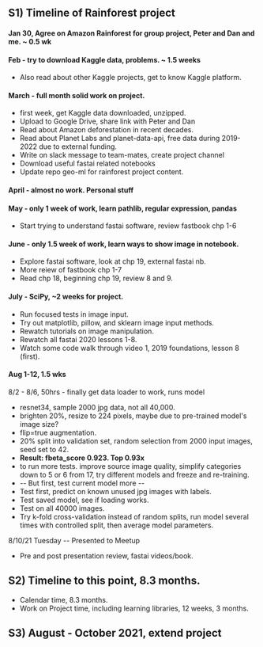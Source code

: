 ## S1) Timeline of Rainforest project  

#### Jan 30, Agree on Amazon Rainforest for group project, Peter and Dan and me.  ~ 0.5 wk

#### Feb - try to download Kaggle data, problems.  ~ 1.5 weeks
 * Also read about other Kaggle projects, get to know Kaggle platform.  

#### March - full month solid work on project.  
 * first week, get Kaggle data downloaded, unzipped.  
 * Upload to Google Drive, share link with Peter and Dan  
 * Read about Amazon deforestation in recent decades.  
 * Read about Planet Labs and planet-data-api, free data during 2019-2022 due to external funding.  
 * Write on slack message to team-mates, create project channel  
 * Download useful fastai related notebooks  
 * Update repo geo-ml for rainforest project content.  

#### April - almost no work.  Personal stuff  

#### May - only 1 week of work, learn pathlib, regular expression, pandas
 * Start trying to understand fastai software, review fastbook chp 1-6

#### June - only 1.5 week of work, learn ways to show image in notebook.
 * Explore fastai software, look at chp 19, external fastai nb.  
 * More reiew of fastbook chp 1-7
 * Read chp 18, beginning chp 19, review 8 and 9. 

#### July - SciPy, ~2 weeks for project.  
 * Run focused tests in image input.  
 * Try out matplotlib, pillow, and sklearn image input methods.  
 * Rewatch tutorials on image manipulation. 
 * Rewatch all fastai 2020 lessons 1-8.  
 * Watch some code walk through video 1, 2019 foundations, lesson 8 (first).  

#### Aug 1-12, 1.5 wks

8/2 - 8/6, 50hrs - finally get data loader to work, runs model  
 * resnet34, sample 2000 jpg data, not all 40,000.  
 * brighten 20%, resize to 224 pixels, maybe due to pre-trained model's image size?  
 * flip=true augmentation. 
 * 20% split into validation set, random selection from 2000 input images, seed set to 42.  
 * **Result: fbeta_score 0.923.  Top 0.93x**  
 * to run more tests.  improve source image quality, simplify categories down to 5 or 6 from 17, try different models and freeze and re-training.  
 * -- But first, test current model more --  
 * Test first, predict on known unused jpg images with labels.  
 * Test saved model, see if loading works.  
 * Test on all 40000 images. 
 * Try k-fold cross-validation instead of random splits, run model several times with controlled split, then average model parameters.  

8/10/21 Tuesday -- Presented to Meetup
 * Pre and post presentation review, fastai videos/book.  

## S2) Timeline to this point, 8.3 months.  

 * Calendar time, 8.3 months.  
 * Work on Project time, including learning libraries, 12 weeks, 3 months.  

## S3) August - October 2021, extend project  
